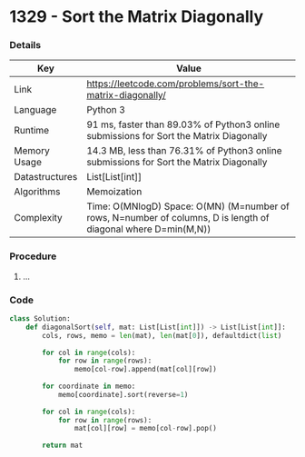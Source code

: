 # 1329 - Sort the Matrix Diagonally

### Details

| Key | Value |
| --- | ----- |
| Link | https://leetcode.com/problems/sort-the-matrix-diagonally/
| Language | Python 3
| Runtime | 91 ms, faster than 89.03% of Python3 online submissions for Sort the Matrix Diagonally
| Memory Usage | 14.3 MB, less than 76.31% of Python3 online submissions for Sort the Matrix Diagonally
| Datastructures | List[List[int]]
| Algorithms | Memoization
| Complexity | Time: O(MNlogD) Space: O(MN) (M=number of rows, N=number of columns, D is length of diagonal where D=min(M,N))
        

### Procedure

1. ...

### Code

```python
class Solution:
    def diagonalSort(self, mat: List[List[int]]) -> List[List[int]]:
        cols, rows, memo = len(mat), len(mat[0]), defaultdict(list)
        
        for col in range(cols):
            for row in range(rows):
                memo[col-row].append(mat[col][row])
        
        for coordinate in memo:
            memo[coordinate].sort(reverse=1)
        
        for col in range(cols):
            for row in range(rows):
                mat[col][row] = memo[col-row].pop()
        
        return mat
```
